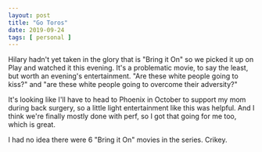 ```yaml
---
layout: post
title: "Go Toros"
date: 2019-09-24
tags: [ personal ]
---
```


Hilary hadn't yet taken in the glory that is "Bring it On" so we picked it up on Play and watched it this evening. It's
a problematic movie, to say the least, but worth an evening's entertainment. "Are these white people going to kiss?" and
"are these white people going to overcome their adversity?"

It's looking like I'll have to head to Phoenix in October to support my mom during back surgery, so a little light
entertainment like this was helpful. And I think we're finally mostly done with perf, so I got that going for me too,
which is great.

I had no idea there were 6 "Bring it On" movies in the series. Crikey.

